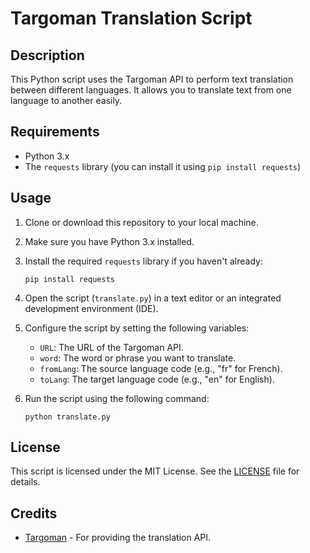 # Targoman Translation Script

## Description
This Python script uses the Targoman API to perform text translation between different languages. It allows you to translate text from one language to another easily.

## Requirements
- Python 3.x
- The `requests` library (you can install it using `pip install requests`)

## Usage
1. Clone or download this repository to your local machine.

2. Make sure you have Python 3.x installed.

3. Install the required `requests` library if you haven't already:
   ```shell
   pip install requests
   ```

4. Open the script (`translate.py`) in a text editor or an integrated development environment (IDE).

5. Configure the script by setting the following variables:
   - `URL`: The URL of the Targoman API.
   - `word`: The word or phrase you want to translate.
   - `fromLang`: The source language code (e.g., "fr" for French).
   - `toLang`: The target language code (e.g., "en" for English).

6. Run the script using the following command:
   ```shell
   python translate.py
   ```


## License
This script is licensed under the MIT License. See the [LICENSE](LICENSE) file for details.

## Credits
- [Targoman](https://targoman.ir/) - For providing the translation API.

